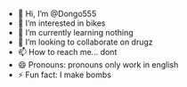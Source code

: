 - 👋 Hi, I’m @Dongo555
- 👀 I’m interested in bikes
- 🌱 I’m currently learning nothing
- 💞️ I’m looking to collaborate on drugz
- 📫 How to reach me... dont
- 😄 Pronouns: pronouns only work in english
- ⚡ Fun fact: I make bombs 

<!---
Dongo555/Dongo555 is a ✨ special ✨ repository because its `README.md` (this file) appears on your GitHub profile.
You can click the Preview link to take a look at your changes.
--->
